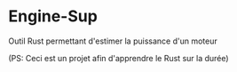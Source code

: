 # Engine-Sup
Outil Rust permettant d'estimer la puissance d'un moteur


(PS: Ceci est un projet afin d'apprendre le Rust sur la durée)
